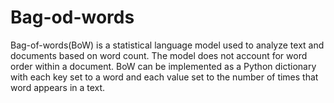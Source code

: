 # Bag-od-words
Bag-of-words(BoW) is a statistical language model used to analyze text and documents based on word count. The model does not account for word order within a document. BoW can be implemented as a Python dictionary with each key set to a word and each value set to the number of times that word appears in a text.

